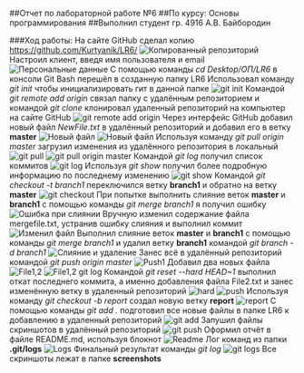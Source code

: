 ##Отчет по лабораторной работе №6 
##По курсу: Основы программирования
##Выполнил студент гр. 4916 А.В. Байбородин


###Ход работы:
На сайте GitHub сделал копию https://github.com/Kurtyanik/LR6/
![Копированный репозиторий](screenshots/screen1.jpg)
Настроил клиент, введя имя пользователя и email
![Персональные данные](screenshots/screen2.jpg)
С помощью команды _cd Desktop/ОП/LR6_ в консоли Git Bash перешёл в созданную папку LR6
Использовал команду _git init_ чтобы инициализировать гит в данной папке
![git init](screenshots/screen3.jpg)
Командой _git remote add origin_ связал папку с удалённым репозиторием и командой _git clone_ клонировал удаленный репозиторий на компьютер на сайте GitHub
![git remote add origin](screenshots/screen4.jpg)
Через интерфейс GitHub добавил новый файл _NewFile.txt_ в удалённый репозиторий и добавил его в ветку __master__
![Новый файл](screenshots/screen5.jpg)
![Новый файл](screenshots/screen6.jpg)
Используя команду _git pull origin master_ загрузил изменения из удалённого репозитория в локальный
![git pull](screenshots/screen7.jpg)
![git pull origin master](screenshots/screen8.jpg)
Командой _git log_ получил список коммитов
![git log](screenshots/screen9.jpg)
Используя _git show_ получил более подробную информацию по последнему изменению
![git show](screenshots/screen10.jpg)
Командой _git checkout -t branch1_ переключился ветку **branch1** и обратно на ветку **master**
![git checkout](screenshots/screen11.jpg)
При попытке выполнить слияние веток **master** и **branch1** с помощью команды _git merge branch1_ я получил ошибку
![Ошибка при слиянии](screenshots/screen12.jpg)
Вручную изменил содержание файла mergefile.txt, устранив ошибку слияния и выполнил коммит
![Изменил файл](screenshots/screen13.jpg)
Выполнил слияние веток **master** и **branch1** с помощью команды _git merge branch1_ и удалил ветку **branch1** командой _git branch -d branch1_
![Слияние и удаление](screenshots/screen14.jpg)
Занес всё в удалённый репозиторий командой _git push origin master_ 
![Push1](screenshots/screen15.jpg)
Добавил два новых файла
![File1,2](screenshots/screen16.jpg)
![File1,2 git log](screenshots/screen17.jpg)
Командой _git reset --hard HEAD~1_ выполнил откат последнего коммита, а именно добавления файла File2.txt и занес изменённую ветку в удаленный репозиторий
![hard](screenshots/screen18.jpg)
![push](screenshots/screen19.jpg)
Используя команду _git checkout -b report_ создал новую ветку **report**
![report](screenshots/screen20.jpg)
С помощью команды _git add ._ подготовил все новые файлы в папке LR6 к добавлению в удаленный репозиторий
![git add](screenshots/screen21.jpg)
Запушил файлы скриншотов в удалённый репозиторий
![git push](screenshots/screen22.jpg)
Оформил отчёт в файле README.md, используя блокнот
![Readme](screenshots/screen23.jpg)
Лог команд из папки **.git/logs**
![Logs](screenshots/screen24.jpg)
Финальный результат команды _git log_
![git logs](screenshots/screen25.jpg)
Все скриншоты лежат в папке **screenshots**
